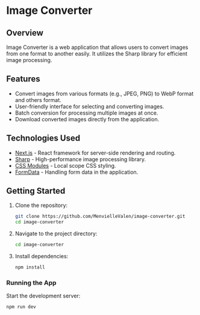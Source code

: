 # Image Converter

## Overview

Image Converter is a web application that allows users to convert images from one format to another easily. It utilizes the Sharp library for efficient image processing.

## Features

- Convert images from various formats (e.g., JPEG, PNG) to WebP format and others format.
- User-friendly interface for selecting and converting images.
- Batch conversion for processing multiple images at once.
- Download converted images directly from the application.

## Technologies Used

- [Next.js](https://nextjs.org/) - React framework for server-side rendering and routing.
- [Sharp](https://sharp.pixelplumbing.com/) - High-performance image processing library.
- [CSS Modules](https://github.com/css-modules/css-modules) - Local scope CSS styling.
- [FormData](https://developer.mozilla.org/en-US/docs/Web/API/FormData) - Handling form data in the application.

## Getting Started

1. Clone the repository:

   ```bash
   git clone https://github.com/MenvielleValen/image-converter.git
   cd image-converter

2. Navigate to the project directory:

   ```bash
   cd image-converter

3. Install dependencies:

   ```bash
   npm install

### Running the App

Start the development server:

   ```bash
   npm run dev

